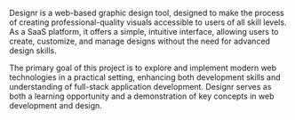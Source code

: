 Designr is a web-based graphic design tool, designed to make the process of creating professional-quality visuals accessible to users of all skill levels. As a SaaS platform, it offers a simple, intuitive interface, allowing users to create, customize, and manage designs without the need for advanced design skills.

The primary goal of this project is to explore and implement modern web technologies in a practical setting, enhancing both development skills and understanding of full-stack application development. Designr serves as both a learning opportunity and a demonstration of key concepts in web development and design.
